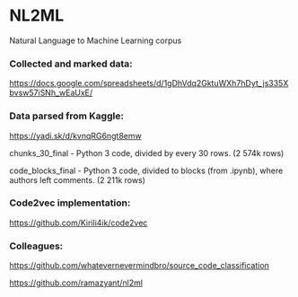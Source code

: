 # NL2ML
Natural Language to Machine Learning corpus

### Collected and marked data:
https://docs.google.com/spreadsheets/d/1gDhVdq2GktuWXh7hDyt_js335Xbvsw57iSNh_wEaUxE/

### Data parsed from Kaggle:
https://yadi.sk/d/kvnqRG6ngt8emw

chunks_30_final - Python 3 code, divided by every 30 rows. (2 574k rows) 

code_blocks_final - Python 3 code, divided to blocks (from .ipynb), where authors left comments. (2 211k rows)


### Code2vec implementation:

https://github.com/Kirili4ik/code2vec


### Colleagues:

https://github.com/whatevernevermindbro/source_code_classification

https://github.com/ramazyant/nl2ml
